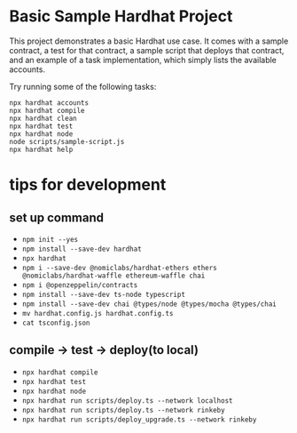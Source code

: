 # Basic Sample Hardhat Project

This project demonstrates a basic Hardhat use case. It comes with a sample contract, a test for that contract, a sample script that deploys that contract, and an example of a task implementation, which simply lists the available accounts.

Try running some of the following tasks:

```shell
npx hardhat accounts
npx hardhat compile
npx hardhat clean
npx hardhat test
npx hardhat node
node scripts/sample-script.js
npx hardhat help
```

# tips for development

## set up command

- `npm init --yes`
- `npm install --save-dev hardhat`
- `npx hardhat`
- `npm i --save-dev @nomiclabs/hardhat-ethers ethers @nomiclabs/hardhat-waffle ethereum-waffle chai`
- `npm i @openzeppelin/contracts`
- `npm install --save-dev ts-node typescript`
- `npm install --save-dev chai @types/node @types/mocha @types/chai`
- `mv hardhat.config.js hardhat.config.ts`
- `cat tsconfig.json`

## compile -> test -> deploy(to local)
- `npx hardhat compile`
- `npx hardhat test`
- `npx hardhat node`
- `npx hardhat run scripts/deploy.ts --network localhost`
- `npx hardhat run scripts/deploy.ts --network rinkeby`
- `npx hardhat run scripts/deploy_upgrade.ts --network rinkeby`